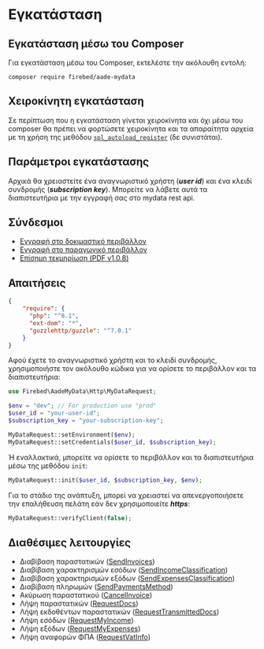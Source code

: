 # Εγκατάσταση

## Εγκατάσταση μέσω του Composer
Για εγκατάσταση μέσω του Composer, εκτελέστε την ακόλουθη εντολή:
```shell
composer require firebed/aade-mydata
```

## Χειροκίνητη εγκατάσταση
Σε περίπτωση που η εγκατάσταση γίνεται χειροκίνητα και όχι μέσω του composer θα πρέπει να φορτώσετε χειροκίνητα και τα 
απαραίτητα αρχεία με τη χρήση της μεθόδου <code>[spl_autoload_register](https://www.php.net/manual/en/function.spl-autoload-register.php)</code> (δε συνιστάται).

## Παράμετροι εγκατάστασης
Αρχικά θα χρειαστείτε ένα αναγνωριστικό χρήστη (***user id***) και ένα κλειδί συνδρομής (***subscription key***).
Μπορείτε να λάβετε αυτά τα διαπιστευτήρια με την εγγραφή σας στο mydata rest api.

## Σύνδεσμοι
- [Εγγραφή στο δοκιμαστικό περιβάλλον](https://mydata-dev-register.azurewebsites.net/)
- [Εγγραφή στο παραγωγικό περιβάλλον](https://www.aade.gr/mydata)
- [Επίσημη τεκμηρίωση (PDF v1.0.8)](https://aade.gr/sites/default/files/2024-02/myDATA%20API%20Documentation%20v1.0.8_preofficial_erp_1.pdf)

## Απαιτήσεις

```json
{
    "require": {
      "php": "^8.1",
      "ext-dom": "*",
      "guzzlehttp/guzzle": "^7.0.1"
    }
}
```

Αφού έχετε το αναγνωριστικό χρήστη και το κλειδί συνδρομής, χρησιμοποιήστε τον ακόλουθο κώδικα για να ορίσετε το
περιβάλλον και τα διαπιστευτήρια:

```php
use Firebed\AadeMyData\Http\MyDataRequest;

$env = "dev"; // For production use "prod"
$user_id = "your-user-id";
$subscription_key = "your-subscription-key";

MyDataRequest::setEnvironment($env);
MyDataRequest::setCredentials($user_id, $subscription_key);
```

Ή εναλλακτικά, μπορείτε να ορίσετε το περιβάλλον και τα διαπιστευτήρια μέσω της μεθόδου `init`:

```php
MyDataRequest::init($user_id, $subscription_key, $env);
```

Για το στάδιο της ανάπτυξη, μπορεί να χρειαστεί να απενεργοποιήσετε την επαλήθευση πελάτη εάν δεν χρησιμοποιείτε ***https***:

```php
MyDataRequest::verifyClient(false);
```

## Διαθέσιμες λειτουργίες
- Διαβίβαση παραστατικών ([SendInvoices](./http/send-invoices))
- Διαβίβαση χαρακτηρισμών εσόδων ([SendIncomeClassification](./http/send-income-classification))
- Διαβίβαση χαρακτηρισμών εξόδων ([SendExpensesClassification](./http/send-expenses-classification))
- Διαβίβαση πληρωμών ([SendPaymentsMethod](./http/send-payments-method))
- Ακύρωση παραστατικού ([CancelInvoice](./http/cancel-invoice))
- Λήψη παραστατικών ([RequestDocs](./http/request-docs))
- Λήψη εκδοθέντων παραστατικών ([RequestTransmittedDocs](./http/request-transmitted-docs))
- Λήψη εσόδων ([RequestMyIncome](./http/request-my-income))
- Λήψη εξόδων ([RequestMyExpenses](./http/request-my-expenses))
- Λήψη αναφορών ΦΠΑ ([RequestVatInfo](./http/request-vat-info))